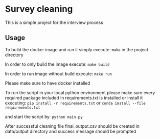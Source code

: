 # Survey cleaning
This is a simple project for the interview process

## Usage
To build the docker image and run it simply execute:
```make``` in the project directory

In order to only build the image execute:
```make build```

In order to run image without build execute:
```make run```

Please make sure to have docker installed

To run the script in your local python environment please make sure every 
required package included in requirements.txt is installed or install it 
executing: 
```pip install -r requirements.txt```
or 
```conda install --file requirements.txt```

and start the script by:
```python main.py```

After successful cleaning file final_output.csv should be created in 
data/output directory and success message should be prompted
